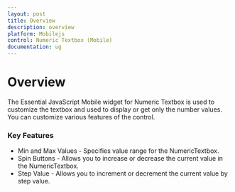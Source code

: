 ```yaml
---
layout: post
title: Overview
description: overview
platform: Mobilejs
control: Numeric Textbox (Mobile)
documentation: ug
---
```


# Overview

The Essential JavaScript Mobile widget for Numeric Textbox is used to customize the textbox and used to display or get only the number values. You can customize various features of the control.

### Key Features

* Min and Max Values - Specifies value range for the NumericTextbox.
* Spin Buttons - Allows you to increase or decrease the current value in the NumericTextbox.
* Step Value - Allows you to increment or decrement the current value by step value.
